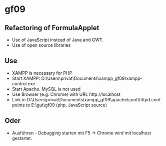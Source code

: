 # gf09
## Refactoring of FormulaApplet
* Use of JavaScript instead of Java and GWT. 
* Use of open source libraries
## Use
* XAMPP is necessary for PHP
* Start XAMPP: D:\Users\privat\Documents\xampp_gf09\xampp-control.exe
* Start Apache. MySQL is not used
* Use Browser (e.g. Chrome) with URL http://localhost
* Link in D:\Users\privat\Documents\xampp_gf09\apache\conf\httpd.conf points to E:\gut\gf09 (php, JavaScript source)
## Oder
* Ausführen - Debugging starten mit F5 -> Chrome wird mit localhost gestartet.
